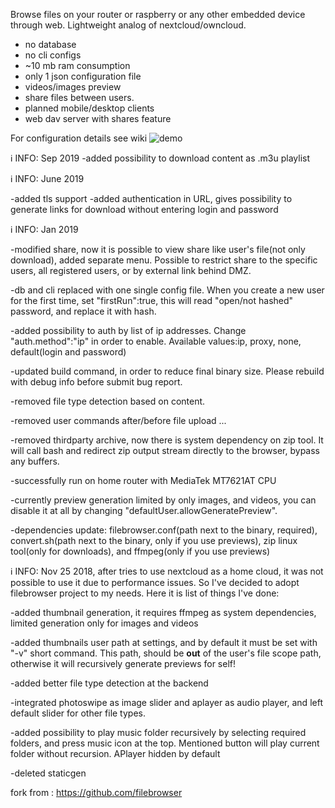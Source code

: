 Browse files on your router or raspberry or any other embedded device through web. Lightweight analog of nextcloud/owncloud. 
- no database
- no cli configs
- ~10 mb ram consumption
- only 1 json configuration file
- videos/images preview 
- share files between users. 
- planned mobile/desktop clients
- web dav server with shares feature

For configuration details see wiki
![demo](https://user-images.githubusercontent.com/9258443/66141524-7c3ed780-e60c-11e9-9171-ce92cd1e5067.gif)

ℹ INFO: Sep 2019
-added possibility to download content as .m3u playlist

ℹ INFO: June 2019

-added tls support 
-added authentication in URL, gives possibility to generate links for download without entering login and password


ℹ INFO:  Jan 2019

-modified share, now it is possible to view share like user's file(not only download), added separate menu. Possible to restrict share to the specific users, all registered users, or by external link behind DMZ.

-db and cli replaced with one single config file. When you create a new user for the first time, set "firstRun":true, this will read "open/not hashed" password, and replace it with hash.

-added possibility to auth by list of ip addresses. Change "auth.method":"ip" in order to enable. Available values:ip, proxy, none, default(login and password)

-updated build command, in order to reduce final binary size. Please rebuild with debug info before submit bug report.

-removed file type detection based on content.

-removed user commands after/before file upload ...

-removed thirdparty archive, now there is system dependency on zip tool. It will call bash and redirect zip output stream directly to the browser, bypass any buffers.

-successfully run on home router with MediaTek MT7621AT CPU

-currently preview generation limited by only images, and videos, you can disable it at all by changing "defaultUser.allowGeneratePreview".

-dependencies update: filebrowser.conf(path next to the binary, required), convert.sh(path next to the binary, only if you use previews), zip linux tool(only for downloads), and ffmpeg(only if you use previews)


ℹ INFO: Nov 25 2018,  after tries to use nextcloud as a home cloud, it was not possible to use it due to performance issues. So I've decided to adopt filebrowser project to my needs. Here it is list of things I've done:

-added thumbnail generation, it requires ffmpeg as system dependencies, limited generation only for images and videos

-added thumbnails user path at settings, and by default it must be set with "-v" short command. This path, should be <b>out</b> of the user's file scope path, otherwise it will recursively generate previews for self!

-added better file type detection at the backend

-integrated photoswipe as image slider and aplayer as audio player, and left default slider for other file types.

-added possibility to play music folder recursively by selecting required folders, and press music icon at the top. Mentioned button will play current folder without recursion. APlayer hidden by default

-deleted staticgen




fork from : https://github.com/filebrowser
